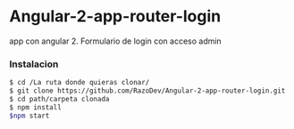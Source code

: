 
# Angular-2-app-router-login
app con angular 2.  Formulario de login con acceso admin


### Instalacion

```sh
$ cd /La ruta donde quieras clonar/
$ git clone https://github.com/RazoDev/Angular-2-app-router-login.git
$ cd path/carpeta clonada
$ npm install
$npm start

